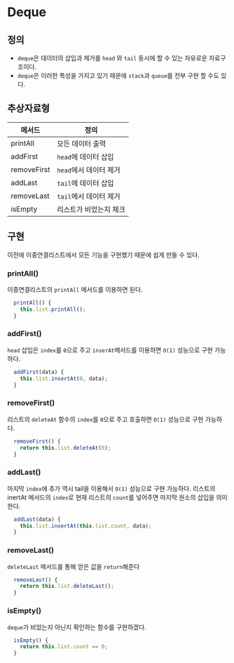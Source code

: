 # Deque

## 정의

- `deque`은 데이터의 삽입과 제거를 `head` 와 `tail` 동시에 할 수 있는 자유로운 자료구조이다.
- `deque`은 이러한 특성을 가지고 있기 때문에 `stack`과 `queue`를 전부 구현 할 수도 있다.

## 추상자료형

| 메서드      | 정의                   |
| ----------- | ---------------------- |
| printAll    | 모든 데이터 출력       |
| addFirst    | `head`에 데이터 삽입   |
| removeFirst | `head`에서 데이터 제거 |
| addLast     | `tail`에 데이터 삽입   |
| removeLast  | `tail`에서 데이터 제거 |
| isEmpty     | 리스트가 비었는지 체크 |

## 구현

이전에 이중연결리스트에서 모든 기능을 구현했기 때문에 쉽게 만들 수 있다.

### printAll()

이중연결리스트의 `printAll` 메서드를 이용하면 된다.

```js
  printAll() {
    this.list.printAll();
  }
```

### addFirst()

`head` 삽입은 `index`를 `0`으로 주고 `inserAt`메서드를 이용하면 `O(1)` 성능으로 구현 가능하다.

```js
  addFirst(data) {
    this.list.insertAt(0, data);
  }
```

### removeFirst()

리스트의 `deleteAt` 함수의 `index`를 `0`으로 주고 호출하면 `O(1)` 성능으로 구현 가능하다.

```js
  removeFirst() {
    return this.list.deleteAt(0);
  }

```

### addLast()

마지막 `index`에 추가 역시 tail을 이용해서 `O(1)` 성능으로 구현 가능하다. 리스트의 inertAt 메서드의 `index`로 현재 리스트의 `count`를 넣어주면 마지막 원소의 삽입을 의미한다.

```js
  addLast(data) {
    this.list.insertAt(this.list.count, data);
  }
```

### removeLast()

`deleteLast` 메서드를 통해 얻은 값을 `return`해준다

```js
  removeLast() {
    return this.list.deleteLast();
  }
```

### isEmpty()

`deque`가 비었는지 아닌지 확인하는 함수를 구현하겠다.

```js
  isEmpty() {
    return this.list.count == 0;
  }
```
